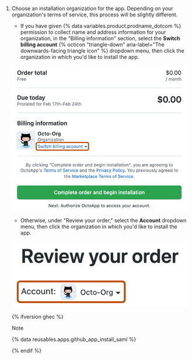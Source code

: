 1. Choose an installation organization for the app. Depending on your organization's terms of service, this process will be slightly different.

     * If you have given {% data variables.product.prodname_dotcom %} permission to collect name and address information for your organization, in the "Billing information" section, select the **Switch billing account** {% octicon "triangle-down" aria-label="The downwards-facing triangle icon" %} dropdown menu, then click the organization in which you'd like to install the app.

    ![Screenshot of the {% data variables.product.prodname_marketplace %} app purchase screen. A collapsed blue dropdown menu labeled "Switch billing account" is outlined in dark orange.](/assets/images/help/marketplace/marketplace-confirm-org.png)

     * Otherwise, under "Review your order," select the **Account** dropdown menu, then click the organization in which you'd like to install the app.

    ![Screenshot of the {% data variables.product.prodname_marketplace %} app purchase screen. A collapsed gray dropdown menu labeled "Account" is outlined in dark orange.](/assets/images/help/marketplace/marketplace-confirm-org-no-org-details.png)

   {% ifversion ghec %}

   > [!NOTE]
   > {% data reusables.apps.github_app_install_saml %}

   {% endif %}
